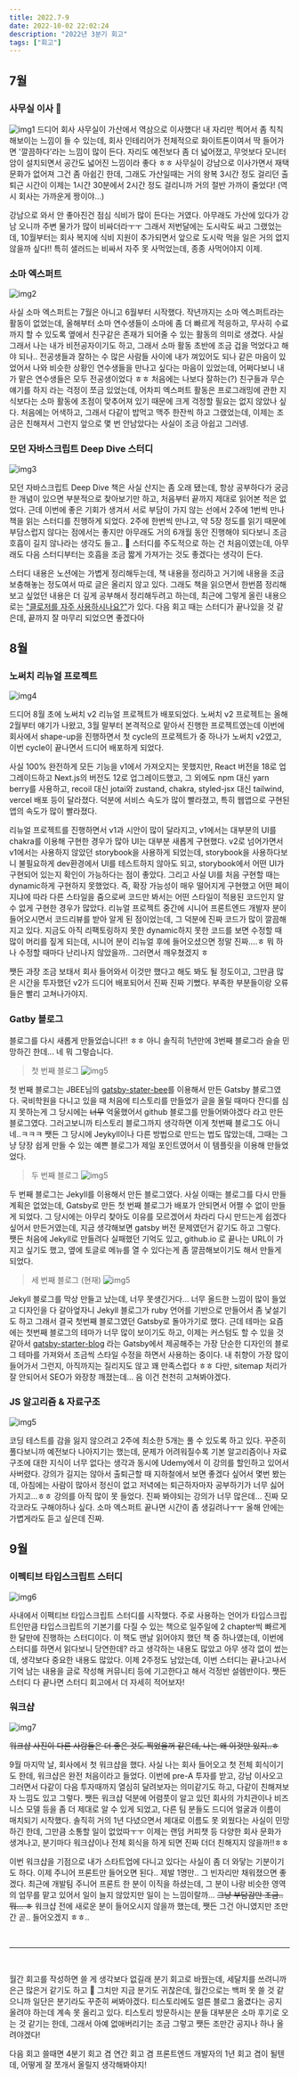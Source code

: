 ```yaml
---
title: 2022.7-9
date: 2022-10-02 22:02:24
description: "2022년 3분기 회고"
tags: ["회고"]
---
```


## 7월

### 사무실 이사 🎉

![img1](./images/202207-1.png)
드디어 회사 사무실이 가산에서 역삼으로 이사했다! 내 자리만 찍어서 좀 칙칙해보이는 느낌이 들 수 있는데, 회사 인테리어가 전체적으로 화이트톤이여서 딱 들어가면 '깔끔하다'라는 느낌이 많이 든다. 자리도 예전보다 좀 더 넓어졌고, 무엇보다 모니터 암이 설치되면서 공간도 넓어진 느낌이라 좋다 ㅎㅎ 사무실이 강남으로 이사가면서 재택 문화가 없어져 그건 좀 아쉽긴 한데, 그래도 가산일때는 거의 왕복 3시간 정도 걸리던 출퇴근 시간이 이제는 1시간 30분에서 2시간 정도 걸리니까 거의 절반 가까이 줄었다! (역시 회사는 가까운게 짱이야...)

강남으로 와서 안 좋아진건 점심 식비가 많이 든다는 거였다. 아무래도 가산에 있다가 강남 오니까 주변 물가가 많이 비싸더라ㅜㅜ 그래서 저번달에는 도시락도 싸고 그랬었는데, 10월부터는 회사 복지에 식비 지원이 추가되면서 앞으로 도시락 먹을 일은 거의 없지 않을까 싶다!! 특히 샐러드는 비싸서 자주 못 사먹었는데, 종종 사먹어야지 이제.

### 소마 엑스퍼트

![img2](./images/202207-2.png)

사실 소마 엑스퍼트는 7월은 아니고 6월부터 시작했다. 작년까지는 소마 엑스퍼트라는 활동이 없었는데, 올해부터 소마 연수생들이 소마에 좀 더 빠르게 적응하고, 무사히 수료까지 할 수 있도록 옆에서 친구같은 존재가 되어줄 수 있는 활동의 의미로 생겼다. 사실 그래서 나는 내가 비전공자이기도 하고, 그래서 소마 활동 초반에 조금 겁을 먹었다고 해야 되나.. 전공생들과 잘하는 수 많은 사람들 사이에 내가 껴있어도 되나 같은 마음이 있었어서 나와 비슷한 상황인 연수생들을 만나고 싶다는 마음이 있었는데, 어쩌다보니 내가 맡은 연수생들은 모두 전공생이었다 ㅎㅎ 처음에는 나보다 잘하는(?) 친구들과 무슨 얘기를 하지 라는 걱정이 쪼금 있었는데, 어차피 엑스퍼트 활동은 프로그래밍에 관한 지식보다는 소마 활동에 초점이 맞추어져 있기 때문에 크게 걱정할 필요는 없지 않았나 싶다. 처음에는 어색하고, 그래서 다같이 밥먹고 맥주 한잔씩 하고 그랬었는데, 이제는 조금은 친해져서 그런지 앞으로 몇 번 안남았다는 사실이 조금 아쉽고 그러넹.

### 모던 자바스크립트 Deep Dive 스터디

![img3](./images/202207-3.png)

모던 자바스크립트 Deep Dive 책은 사실 산지는 좀 오래 됐는데, 항상 공부하다가 궁금한 개념이 있으면 부분적으로 찾아보기만 하고, 처음부터 끝까지 제대로 읽어본 적은 없었다. 근데 이번에 좋은 기회가 생겨서 서로 부담이 가지 않는 선에서 2주에 1번씩 만나 책을 읽는 스터디를 진행하게 되었다. 2주에 한번씩 만나고, 약 5장 정도를 읽기 때문에 부담스럽지 않다는 점에서는 좋지만 아무래도 거의 6개월 동안 진행해야 되다보니 조금 호흡이 길지 않나라는 생각도 들고.. 🤔 스터디를 주도적으로 하는 건 처음이였는데, 아무래도 다음 스터디부터는 호흡을 조금 짧게 가져가는 것도 좋겠다는 생각이 든다.

스터디 내용은 노션에는 가볍게 정리해두는데, 책 내용을 정리하고 거기에 내용을 조금 보충해놓는 정도여서 따로 글은 올리지 않고 있다. 그래도 책을 읽으면서 한번쯤 정리해보고 싶었던 내용은 더 깊게 공부해서 정리해두려고 하는데, 최근에 그렇게 올린 내용으로는 ["클로저를 자주 사용하시나요?"](https://2dowon-log.netlify.app/react/do-you-use-clouser-often/)가 있다. 다음 회고 때는 스터디가 끝나있을 것 같은데, 끝까지 잘 마무리 되었으면 좋겠다아

## 8월

### 노써치 리뉴얼 프로젝트

![img4](./images/202208-1.png)

드디어 8월 초에 노써치 v2 리뉴얼 프로젝트가 배포되었다. 노써치 v2 프로젝트는 올해 2월부터 얘기가 나왔고, 3월 말부터 본격적으로 맡아서 진행한 프로젝트였는데 이번에 회사에서 shape-up을 진행하면서 첫 cycle의 프로젝트가 중 하나가 노써치 v2였고, 이번 cycle이 끝나면서 드디어 배포하게 되었다.

사실 100% 완전하게 모든 기능을 v1에서 가져오지는 못했지만, React 버전을 18로 업그레이드하고 Next.js의 버전도 12로 업그레이드했고, 그 외에도 npm 대신 yarn berry를 사용하고, recoil 대신 jotai와 zustand, chakra, styled-jsx 대신 tailwind, vercel 배포 등이 달라졌다. 덕분에 서비스 속도가 많이 빨라졌고, 특히 웹앱으로 구현된 앱의 속도가 많이 빨라졌다.

리뉴얼 프로젝트를 진행하면서 v1과 시안이 많이 달라지고, v1에서는 대부분의 UI를 chakra를 이용해 구현한 경우가 많아 UI는 대부분 새롭게 구현했다. v2로 넘어가면서 v1에서는 사용하지 않았던 storybook을 사용하게 되었는데, storybook을 사용하다보니 불필요하게 dev환경에서 UI를 테스트하지 않아도 되고, storybook에서 어떤 UI가 구현되어 있는지 확인이 가능하다는 점이 좋았다. 그리고 사실 UI를 처음 구현할 때는 dynamic하게 구현하지 못했었다. 즉, 확장 가능성이 매우 떨어지게 구현했고 어떤 페이지냐에 따라 다른 스타일을 줌으로써 코드만 봐서는 어떤 스타일이 적용된 코드인지 알 수 없게 구현한 경우가 많았다. 리뉴얼 프로젝트 중간에 시니어 프론트엔드 개발자 분이 들어오시면서 코드리뷰를 받아 알게 된 점이었는데, 그 덕분에 진짜 코드가 많이 깔끔해지고 있다. 지금도 아직 리팩토링하지 못한 dynamic하지 못한 코드를 보면 수정할 때 많이 머리를 짚게 되는데, 시니어 분이 리뉴얼 후에 들어오셨으면 정말 진짜....ㅎ 뭐 하나 수정할 때마다 난리나지 않았을까.. 그러면서 깨우쳤겠지 ㅎ

쨋든 과장 조금 보태서 회사 들어와서 이것만 했다고 해도 봐도 될 정도이고, 그만큼 많은 시간을 투자했던 v2가 드디어 배포되어서 진짜 진짜 기뻤다. 부족한 부분들이랑 오류들은 빨리 고쳐나가야지.

### Gatby 블로그

블로그를 다시 새롭게 만들었습니다!! ㅎㅎ 아니 솔직히 1년만에 3번째 블로그라 슬슬 민망하긴 한데... 네 뭐 그렇습니다.

> 첫 번째 블로그
> ![img5](./images/202208-3.png)

첫 번째 블로그는 JBEE님의 [gatsby-stater-bee](https://github.com/JaeYeopHan/gatsby-starter-bee)를 이용해서 만든 Gatsby 블로그였다. 국비학원을 다니고 있을 때 처음에 티스토리를 만들었가 글을 올릴 때마다 잔디를 심지 못하는게 그 당시에는 ~~너무~~ 억울했어서 github 블로그를 만들어봐야겠다 라고 만든 블로그였다. 그러고보니까 티스토리 블로그까지 생각하면 이게 첫번째 블로그도 아니네..ㅋㅋㅋ 쨋든 그 당시에 Jeykyll이나 다른 방법으로 만드는 법도 많았는데, 그때는 그냥 당장 쉽게 만들 수 있는 예쁜 블로그가 제일 포인트였어서 이 템플릿을 이용해 만들었었다.

> 두 번째 블로그
> ![img5](./images/202208-4.png)

두 번째 블로그는 Jekyll를 이용해서 만든 블로그였다. 사실 이때는 블로그를 다시 만들 계획은 없었는데, Gatsby로 만든 첫 번째 블로그가 배포가 안되면서 어쩔 수 없이 만들게 되었다. 그 당시에는 아무리 찾아도 이유를 모르겠어서 차라리 다시 만드는게 쉽겠다 싶어서 만든거였는데, 지금 생각해보면 gatsby 버전 문제였던거 같기도 하고 그렇다. 쨋든 처음에 Jekyll로 만들려다 실패했던 기억도 있고, github.io 로 끝나는 URL이 가지고 싶기도 했고, 옆에 토글로 메뉴를 열 수 있다는게 좀 깔끔해보이기도 해서 만들게 되었다.

> 세 번째 블로그 (현재)
> ![img5](./images/202208-5.png)

Jekyll 블로그를 막상 만들고 났는데, 너무 못생긴거다... 너무 올드한 느낌이 많이 들었고 디자인을 다 갈아엎자니 Jekyll 블로그가 ruby 언어를 기반으로 만들어서 좀 낯설기도 하고 그래서 결국 첫번째 블로그였던 Gatsby로 돌아가기로 했다. 근데 테마는 요즘에는 첫번째 블로그의 테마가 너무 많이 보이기도 하고, 이제는 커스텀도 할 수 있을 것 같아서 [gatsby-starter-blog](https://www.gatsbyjs.com/starters/gatsbyjs/gatsby-starter-blog/) 라는 Gatsby에서 제공해주는 가장 단순한 디자인의 블로그 테마를 가져와서 조금씩 스타일 수정을 하면서 사용하는 중이다. 내 취향이 가장 많이 들어가서 그런지, 아직까지는 질리지도 않고 꽤 만족스럽다 ㅎㅎ 다만, sitemap 처리가 잘 안되어서 SEO가 와장창 깨졌는데... 음 이건 천천히 고쳐봐야겠다.

### JS 알고리즘 & 자료구조

![img5](./images/202208-2.png)

코딩 테스트를 감을 잃지 않으려고 2주에 최소한 5개는 풀 수 있도록 하고 있다. 꾸준히 풀다보니까 예전보다 나아지기는 했는데, 문제가 어려워질수록 기본 알고리즘이나 자료구조에 대한 지식이 너무 없다는 생각과 동시에 Udemy에서 이 강의를 할인하고 있어서 사버렸다. 강의가 길지는 않아서 출퇴근할 때 지하철에서 보면 좋겠다 싶어서 몇번 봤는데, 아침에는 사람이 많아서 정신이 없고 저녁에는 퇴근하자마자 공부하기가 너무 싫어가지고...ㅎㅎ 강의를 아직 많이 못 들었다. 진짜 봐야되는 강의가 너무 많은데... 진짜 모각코라도 구해야하나 싶다. 소마 엑스퍼트 끝나면 시간이 좀 생길려나ㅜㅜ 올해 안에는 가볍게라도 듣고 싶은데 진짜.

## 9월

### 이펙티브 타입스크립트 스터디

![img6](./images/202209-1.jpg)

사내에서 이펙티브 타입스크립트 스터디를 시작했다. 주로 사용하는 언어가 타입스크립트인만큼 타입스크립트의 기본기를 다질 수 있는 책으로 일주일에 2 chapter씩 빠르게 한 달만에 진행하는 스터디이다. 이 책도 맨날 읽어야지 했던 책 중 하나였는데, 이번에 스터디를 하면서 읽다보니 당연한데? 라고 생각하는 내용도 많았고 아무 생각 없이 썼는데, 생각보다 중요한 내용도 많았다. 이제 2주정도 남았는데, 이번 스터디는 끝나고나서 기억 남는 내용을 글로 작성해 커뮤니티 등에 기고한다고 해서 걱정반 설렘반이다. 쨋든 스터디 다 끝나면 스터디 회고에서 더 자세히 적어보자!

### 워크샵

![img7](./images/202209-2.png)

~~워크샵 사진이 다른 사람들은 더 좋은 것도 찍었을꺼 같은데, 나는 왜 이것만 있지..ㅎ~~

9월 마지막 날, 회사에서 첫 워크샵을 했다. 사실 나는 회사 들어오고 첫 전체 회식이기도 한데, 워크샵은 완전 처음이라고 들었다. 이번에 pre-A 투자를 받고, 강남 이사오고 그러면서 다같이 다음 투자때까지 열심히 달려보자는 의미같기도 하고, 다같이 친해져보자 느낌도 있고 그렇다. 쨋든 워크샵 덕분에 어렴풋이 알고 있던 회사의 가치관이나 비즈니스 모델 등을 좀 더 제대로 알 수 있게 되었고, 다른 팀 분들도 드디어 얼굴과 이름이 매치되기 시작했다. 솔직히 거의 1년 다녔으면서 제대로 이름도 못 외웠다는 사실이 민망하긴 한데, 그만큼 소통할 일이 없었따ㅜㅜ 이제는 랜덤 커피챗 등 다양한 회사 문화가 생겨나고, 분기마다 워크샵이나 전체 회식을 하게 되면 진짜 더더 친해지지 않을까!!ㅎㅎ

이번 워크샵을 기점으로 내가 스타트업에 다니고 있다는 사실이 좀 더 와닿는 기분이기도 하다. 이제 주니어 프론트만 들어오면 된다.. 제발 1명만.. 그 빈자리만 채워졌으면 좋겠다. 최근에 개발팀 주니어 프론트 한 분이 이직을 하셨는데, 그 분이 나랑 비슷한 영역의 업무를 맡고 있어서 일이 늘지 않았지만 일이 는 느낌이랄까... ~~그냥 부담감만 조금.. 뭐... ㅎ~~ 워크샵 전에 새로운 분이 들어오시지 않을까 했는데, 쨋든 그건 아니였지만 조만간 곧.. 들어오겠지 ㅎㅎ..

<br/>

---

<br/>

월간 회고를 작성하면 쓸 게 생각보다 없길래 분기 회고로 바꿨는데, 세달치를 쓰려니까 은근 많은거 같기도 하고 🤔 그치만 지금 분기도 귀찮은데, 월간으로는 백퍼 못 쓸 것 같으니까 일단은 분기라도 꾸준히 써봐야겠다. 티스토리에도 얼른 블로그 옮겼다는 공지 올려야 하는데 계속 못 올리고 있다. 티스토리 방문하시는 분들 대부분은 소마 후기로 오는 것 같기는 한데, 그래서 아예 없애버리기는 조금 그렇고 쨋든 조만간 공지나 하나 올려야겠다!

다음 회고 쓸때면 4분기 회고 겸 연간 회고 겸 프론트엔드 개발자의 1년 회고 겸이 될텐데, 어떻게 잘 쪼개서 올릴지 생각해봐야지!

